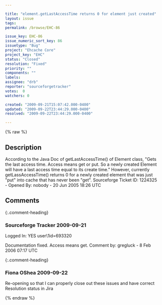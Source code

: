 ```yaml
---

title: "element.getLastAccessTime returns 0 for element just created"
layout: issue
tags: 
permalink: /browse/EHC-86

issue_key: EHC-86
issue_numeric_sort_key: 86
issuetype: "Bug"
project: "Ehcache Core"
project_key: "EHC"
status: "Closed"
resolution: "Fixed"
priority: ""
components: ""
labels: 
assignee: "drb"
reporter: "sourceforgetracker"
votes:  0
watchers: 0

created: "2009-09-21T15:07:42.000-0400"
updated: "2009-09-22T23:44:29.000-0400"
resolved: "2009-09-22T23:44:29.000-0400"

---
```




{% raw %}



## Description

<div markdown="1" class="description">

According to the Java Doc of getLastAccessTime() of 
Element class, "Gets the last access time. Access means 
get or put. So a newly created Element will have a last 
access time equal to its create time." However, currently 
getLassAccessTime() returns 0 for a newly created element 
that was just "put" into cache that has never been "get".
Sourceforge Ticket ID: 1224325 - Opened By: nobody - 20 Jun 2005 18:26 UTC

</div>

## Comments


{:.comment-heading}
### **Sourceforge Tracker** <span class="date">2009-09-21</span>

<div markdown="1" class="comment">

Logged In: YES 
user\1id=693320

Documentation fixed. Access means get.
Comment by: gregluck - 8 Feb 2006 07:17 UTC

</div>


{:.comment-heading}
### **Fiona OShea** <span class="date">2009-09-22</span>

<div markdown="1" class="comment">

Re-opening so that I can properly close out these issues and have correct Resolution status in Jira

</div>



{% endraw %}
